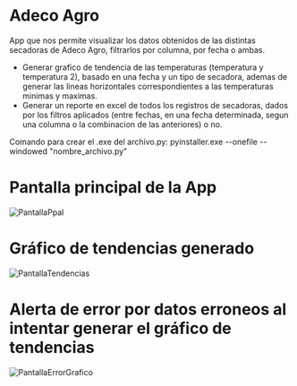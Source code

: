 # Adeco Agro
App que nos permite visualizar los datos obtenidos de las distintas secadoras de Adeco Agro, filtrarlos por columna, por fecha o ambas.
- Generar grafico de tendencia de las temperaturas (temperatura y temperatura 2), basado en una fecha y un tipo de secadora, ademas de generar las lineas horizontales correspondientes a las temperaturas minimas y maximas.
- Generar un reporte en excel de todos los registros de secadoras, dados por los filtros aplicados (entre fechas, en una fecha determinada, segun una columna o la combinacion de las anteriores) o no.

Comando para crear el .exe del archivo.py:
pyinstaller.exe --onefile --windowed "nombre_archivo.py"

# Pantalla principal de la App
![PantallaPpal](https://user-images.githubusercontent.com/43302871/166975959-7849824e-b09a-43b4-8082-010909f9d106.PNG)

# Gráfico de tendencias generado
![PantallaTendencias](https://user-images.githubusercontent.com/43302871/166976088-74ae98da-f3dd-446b-b38d-82e1fc51ccb8.PNG)

# Alerta de error por datos erroneos al intentar generar el gráfico de tendencias
![PantallaErrorGrafico](https://user-images.githubusercontent.com/43302871/166976198-c8500526-8b04-4db5-b9c8-38be01dc39b5.PNG)

